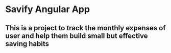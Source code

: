 # Savify Angular App
## This is a project to track the monthly expenses of user and help them build small but effective saving habits